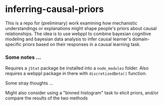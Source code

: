 # inferring-causal-priors

This is a repo for (preliminary) work examining how mechanistic understandings or explanations might shape people's priors about causal relationships. The idea is to use webppl to combine bayesian cognitive modeling and bayesian data analysis to infer causal learner's domain-specific priors based on their responses in a causal learning task.

###  Some notes ...

Requires a `jStat` package be installed into a `node_modules` folder. Also requires a webppl package in there with `discretizedBeta()` function. 


Some stray thoughts ...

Might also consider using a "binned histogram" task to elicit priors, and/or compare the results of the two methods 
